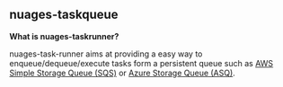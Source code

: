 ## nuages-taskqueue

**What is nuages-taskrunner?**

nuages-task-runner aims at providing a easy way to enqueue/dequeue/execute tasks form a persistent queue such as [AWS Simple Storage Queue (SQS)](https://aws.amazon.com/sqs/) or [Azure Storage Queue (ASQ)](https://docs.microsoft.com/en-us/azure/storage/queues/storage-queues-introduction).


